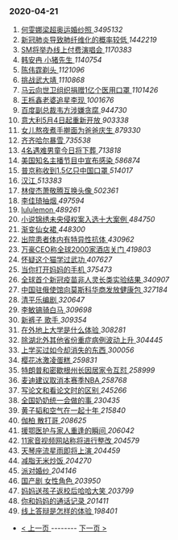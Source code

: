 ### 2020-04-21 
1. [ 何雯娜梁超奥运婚纱照 ](https://s.weibo.com/weibo?q=%23%E4%BD%95%E9%9B%AF%E5%A8%9C%E6%A2%81%E8%B6%85%E5%A5%A5%E8%BF%90%E5%A9%9A%E7%BA%B1%E7%85%A7%23&Refer=top) *3495132*
1. [ 新冠肺炎导致肺纤维化的概率较低 ](https://s.weibo.com/weibo?q=%E6%96%B0%E5%86%A0%E8%82%BA%E7%82%8E%E5%AF%BC%E8%87%B4%E8%82%BA%E7%BA%A4%E7%BB%B4%E5%8C%96%E7%9A%84%E6%A6%82%E7%8E%87%E8%BE%83%E4%BD%8E&Refer=top) *1442219*
1. [ SM将举办线上付费演唱会 ](https://s.weibo.com/weibo?q=%23SM%E5%B0%86%E4%B8%BE%E5%8A%9E%E7%BA%BF%E4%B8%8A%E4%BB%98%E8%B4%B9%E6%BC%94%E5%94%B1%E4%BC%9A%23&Refer=top) *1170383*
1. [ 韩安冉 小猪先生 ](https://s.weibo.com/weibo?q=%E9%9F%A9%E5%AE%89%E5%86%89%20%E5%B0%8F%E7%8C%AA%E5%85%88%E7%94%9F&Refer=top) *1140754*
1. [ 陈伟霆剃头 ](https://s.weibo.com/weibo?q=%23%E9%99%88%E4%BC%9F%E9%9C%86%E5%89%83%E5%A4%B4%23&Refer=top) *1121096*
1. [ 挑战武大靖 ](https://s.weibo.com/weibo?q=%23%E6%8C%91%E6%88%98%E6%AD%A6%E5%A4%A7%E9%9D%96%23&topic_ad=1&Refer=top) *1110868*
1. [ 马云向世卫组织捐赠1亿个医用口罩 ](https://s.weibo.com/weibo?q=%23%E9%A9%AC%E4%BA%91%E5%90%91%E4%B8%96%E5%8D%AB%E7%BB%84%E7%BB%87%E6%8D%90%E8%B5%A01%E4%BA%BF%E4%B8%AA%E5%8C%BB%E7%94%A8%E5%8F%A3%E7%BD%A9%23&Refer=top) *1101426*
1. [ 王栎鑫老婆追星李现 ](https://s.weibo.com/weibo?q=%23%E7%8E%8B%E6%A0%8E%E9%91%AB%E8%80%81%E5%A9%86%E8%BF%BD%E6%98%9F%E6%9D%8E%E7%8E%B0%23&Refer=top) *1001676*
1. [ 百度副总裁韦方涉嫌贪腐 ](https://s.weibo.com/weibo?q=%E7%99%BE%E5%BA%A6%E5%89%AF%E6%80%BB%E8%A3%81%E9%9F%A6%E6%96%B9%E6%B6%89%E5%AB%8C%E8%B4%AA%E8%85%90&Refer=top) *944730*
1. [ 意大利5月4日起重新开放 ](https://s.weibo.com/weibo?q=%23%E6%84%8F%E5%A4%A7%E5%88%A95%E6%9C%884%E6%97%A5%E8%B5%B7%E9%87%8D%E6%96%B0%E5%BC%80%E6%94%BE%23&Refer=top) *903338*
1. [ 女儿熬夜煮手擀面为爸爸庆生 ](https://s.weibo.com/weibo?q=%23%E5%A5%B3%E5%84%BF%E7%86%AC%E5%A4%9C%E7%85%AE%E6%89%8B%E6%93%80%E9%9D%A2%E4%B8%BA%E7%88%B8%E7%88%B8%E5%BA%86%E7%94%9F%23&Refer=top) *879330*
1. [ 齐齐哈尔暴雪 ](https://s.weibo.com/weibo?q=%23%E9%BD%90%E9%BD%90%E5%93%88%E5%B0%94%E6%9A%B4%E9%9B%AA%23&Refer=top) *735538*
1. [ 4名遇难男童今日将下葬 ](https://s.weibo.com/weibo?q=%234%E5%90%8D%E9%81%87%E9%9A%BE%E7%94%B7%E7%AB%A5%E4%BB%8A%E6%97%A5%E5%B0%86%E4%B8%8B%E8%91%AC%23&Refer=top) *713818*
1. [ 美国知名主播节目中宣布感染 ](https://s.weibo.com/weibo?q=%23%E7%BE%8E%E5%9B%BD%E7%9F%A5%E5%90%8D%E4%B8%BB%E6%92%AD%E8%8A%82%E7%9B%AE%E4%B8%AD%E5%AE%A3%E5%B8%83%E6%84%9F%E6%9F%93%23&Refer=top) *586874*
1. [ 普京称收到1.5亿只中国口罩 ](https://s.weibo.com/weibo?q=%23%E6%99%AE%E4%BA%AC%E7%A7%B0%E6%94%B6%E5%88%B01.5%E4%BA%BF%E5%8F%AA%E4%B8%AD%E5%9B%BD%E5%8F%A3%E7%BD%A9%23&Refer=top) *514017*
1. [ 汉江 ](https://s.weibo.com/weibo?q=%E6%B1%89%E6%B1%9F&Refer=top) *513383*
1. [ 林俊杰萧敬腾互换头像 ](https://s.weibo.com/weibo?q=%23%E6%9E%97%E4%BF%8A%E6%9D%B0%E8%90%A7%E6%95%AC%E8%85%BE%E4%BA%92%E6%8D%A2%E5%A4%B4%E5%83%8F%23&Refer=top) *502361*
1. [ 李佳琦抽烟 ](https://s.weibo.com/weibo?q=%23%E6%9D%8E%E4%BD%B3%E7%90%A6%E6%8A%BD%E7%83%9F%23&Refer=top) *497594*
1. [ lululemon ](https://s.weibo.com/weibo?q=lululemon&Refer=top) *489261*
1. [ 小说锦绣未央侵权案入选十大案例 ](https://s.weibo.com/weibo?q=%23%E5%B0%8F%E8%AF%B4%E9%94%A6%E7%BB%A3%E6%9C%AA%E5%A4%AE%E4%BE%B5%E6%9D%83%E6%A1%88%E5%85%A5%E9%80%89%E5%8D%81%E5%A4%A7%E6%A1%88%E4%BE%8B%23&Refer=top) *484750*
1. [ 渐变仙女裙 ](https://s.weibo.com/weibo?q=%23%E6%B8%90%E5%8F%98%E4%BB%99%E5%A5%B3%E8%A3%99%23&Refer=top) *448300*
1. [ 出院患者体内有特异性抗体 ](https://s.weibo.com/weibo?q=%23%E5%87%BA%E9%99%A2%E6%82%A3%E8%80%85%E4%BD%93%E5%86%85%E6%9C%89%E7%89%B9%E5%BC%82%E6%80%A7%E6%8A%97%E4%BD%93%23&Refer=top) *430962*
1. [ 万豪CEO称全球2000家酒店关门 ](https://s.weibo.com/weibo?q=%23%E4%B8%87%E8%B1%AACEO%E7%A7%B0%E5%85%A8%E7%90%832000%E5%AE%B6%E9%85%92%E5%BA%97%E5%85%B3%E9%97%A8%23&Refer=top) *419803*
1. [ 怀疑这个猫学过武功 ](https://s.weibo.com/weibo?q=%23%E6%80%80%E7%96%91%E8%BF%99%E4%B8%AA%E7%8C%AB%E5%AD%A6%E8%BF%87%E6%AD%A6%E5%8A%9F%23&Refer=top) *407627*
1. [ 当你打开妈妈的手机 ](https://s.weibo.com/weibo?q=%23%E5%BD%93%E4%BD%A0%E6%89%93%E5%BC%80%E5%A6%88%E5%A6%88%E7%9A%84%E6%89%8B%E6%9C%BA%23&Refer=top) *375473*
1. [ 全球首个新冠疫苗非人灵长类实验结果 ](https://s.weibo.com/weibo?q=%23%E5%85%A8%E7%90%83%E9%A6%96%E4%B8%AA%E6%96%B0%E5%86%A0%E7%96%AB%E8%8B%97%E9%9D%9E%E4%BA%BA%E7%81%B5%E9%95%BF%E7%B1%BB%E5%AE%9E%E9%AA%8C%E7%BB%93%E6%9E%9C%23&Refer=top) *340907*
1. [ 中国驻俄使馆向莫斯科华商发放健康包 ](https://s.weibo.com/weibo?q=%E4%B8%AD%E5%9B%BD%E9%A9%BB%E4%BF%84%E4%BD%BF%E9%A6%86%E5%90%91%E8%8E%AB%E6%96%AF%E7%A7%91%E5%8D%8E%E5%95%86%E5%8F%91%E6%94%BE%E5%81%A5%E5%BA%B7%E5%8C%85&Refer=top) *327184*
1. [ 清平乐编剧 ](https://s.weibo.com/weibo?q=%E6%B8%85%E5%B9%B3%E4%B9%90%E7%BC%96%E5%89%A7&Refer=top) *320647*
1. [ 李敏镐骑白马 ](https://s.weibo.com/weibo?q=%23%E6%9D%8E%E6%95%8F%E9%95%90%E9%AA%91%E7%99%BD%E9%A9%AC%23&Refer=top) *309698*
1. [ 新裤子 歌手 ](https://s.weibo.com/weibo?q=%E6%96%B0%E8%A3%A4%E5%AD%90%20%E6%AD%8C%E6%89%8B&Refer=top) *309354*
1. [ 在外地上大学是什么体验 ](https://s.weibo.com/weibo?q=%23%E5%9C%A8%E5%A4%96%E5%9C%B0%E4%B8%8A%E5%A4%A7%E5%AD%A6%E6%98%AF%E4%BB%80%E4%B9%88%E4%BD%93%E9%AA%8C%23&Refer=top) *308281*
1. [ 除湖北外其他省份重症病例波动上升 ](https://s.weibo.com/weibo?q=%E9%99%A4%E6%B9%96%E5%8C%97%E5%A4%96%E5%85%B6%E4%BB%96%E7%9C%81%E4%BB%BD%E9%87%8D%E7%97%87%E7%97%85%E4%BE%8B%E6%B3%A2%E5%8A%A8%E4%B8%8A%E5%8D%87&Refer=top) *304445*
1. [ 上学买过如今却消失的东西 ](https://s.weibo.com/weibo?q=%23%E4%B8%8A%E5%AD%A6%E4%B9%B0%E8%BF%87%E5%A6%82%E4%BB%8A%E5%8D%B4%E6%B6%88%E5%A4%B1%E7%9A%84%E4%B8%9C%E8%A5%BF%23&Refer=top) *300056*
1. [ 樱花冰激凌蛋糕 ](https://s.weibo.com/weibo?q=%23%E6%A8%B1%E8%8A%B1%E5%86%B0%E6%BF%80%E5%87%8C%E8%9B%8B%E7%B3%95%23&Refer=top) *259831*
1. [ 特朗普和密歇根州长因居家令互怼 ](https://s.weibo.com/weibo?q=%23%E7%89%B9%E6%9C%97%E6%99%AE%E5%92%8C%E5%AF%86%E6%AD%87%E6%A0%B9%E5%B7%9E%E9%95%BF%E5%9B%A0%E5%B1%85%E5%AE%B6%E4%BB%A4%E4%BA%92%E6%80%BC%23&Refer=top) *258999*
1. [ 麦迪建议取消本赛季NBA ](https://s.weibo.com/weibo?q=%23%E9%BA%A6%E8%BF%AA%E5%BB%BA%E8%AE%AE%E5%8F%96%E6%B6%88%E6%9C%AC%E8%B5%9B%E5%AD%A3NBA%23&Refer=top) *258768*
1. [ 写论文和看论文时的区别 ](https://s.weibo.com/weibo?q=%23%E5%86%99%E8%AE%BA%E6%96%87%E5%92%8C%E7%9C%8B%E8%AE%BA%E6%96%87%E6%97%B6%E7%9A%84%E5%8C%BA%E5%88%AB%23&Refer=top) *245266*
1. [ 全国奶奶统一会做的事 ](https://s.weibo.com/weibo?q=%23%E5%85%A8%E5%9B%BD%E5%A5%B6%E5%A5%B6%E7%BB%9F%E4%B8%80%E4%BC%9A%E5%81%9A%E7%9A%84%E4%BA%8B%23&Refer=top) *230435*
1. [ 黄子韬和空气在一起十年 ](https://s.weibo.com/weibo?q=%23%E9%BB%84%E5%AD%90%E9%9F%AC%E5%92%8C%E7%A9%BA%E6%B0%94%E5%9C%A8%E4%B8%80%E8%B5%B7%E5%8D%81%E5%B9%B4%23&Refer=top) *215840*
1. [ 伽柏 散打哥 ](https://s.weibo.com/weibo?q=%E4%BC%BD%E6%9F%8F%20%E6%95%A3%E6%89%93%E5%93%A5&Refer=top) *208625*
1. [ 援鄂医护与家人重逢的瞬间 ](https://s.weibo.com/weibo?q=%E6%8F%B4%E9%84%82%E5%8C%BB%E6%8A%A4%E4%B8%8E%E5%AE%B6%E4%BA%BA%E9%87%8D%E9%80%A2%E7%9A%84%E7%9E%AC%E9%97%B4&Refer=top) *206042*
1. [ 11家音视频网站称将进行整改 ](https://s.weibo.com/weibo?q=11%E5%AE%B6%E9%9F%B3%E8%A7%86%E9%A2%91%E7%BD%91%E7%AB%99%E7%A7%B0%E5%B0%86%E8%BF%9B%E8%A1%8C%E6%95%B4%E6%94%B9&Refer=top) *204579*
1. [ 天琴座流星雨即将上演 ](https://s.weibo.com/weibo?q=%E5%A4%A9%E7%90%B4%E5%BA%A7%E6%B5%81%E6%98%9F%E9%9B%A8%E5%8D%B3%E5%B0%86%E4%B8%8A%E6%BC%94&Refer=top) *204459*
1. [ 减脂无米炒饭 ](https://s.weibo.com/weibo?q=%23%E5%87%8F%E8%84%82%E6%97%A0%E7%B1%B3%E7%82%92%E9%A5%AD%23&Refer=top) *204270*
1. [ 派对婚纱 ](https://s.weibo.com/weibo?q=%23%E6%B4%BE%E5%AF%B9%E5%A9%9A%E7%BA%B1%23&Refer=top) *204146*
1. [ 国产剧 女性角色 ](https://s.weibo.com/weibo?q=%E5%9B%BD%E4%BA%A7%E5%89%A7%20%E5%A5%B3%E6%80%A7%E8%A7%92%E8%89%B2&Refer=top) *203950*
1. [ 妈妈送孩子返校后哈哈大笑 ](https://s.weibo.com/weibo?q=%E5%A6%88%E5%A6%88%E9%80%81%E5%AD%A9%E5%AD%90%E8%BF%94%E6%A0%A1%E5%90%8E%E5%93%88%E5%93%88%E5%A4%A7%E7%AC%91&Refer=top) *203799*
1. [ 你和妈妈的通话记录 ](https://s.weibo.com/weibo?q=%23%E4%BD%A0%E5%92%8C%E5%A6%88%E5%A6%88%E7%9A%84%E9%80%9A%E8%AF%9D%E8%AE%B0%E5%BD%95%23&Refer=top) *201411*
1. [ 线上答辩是怎样的体验 ](https://s.weibo.com/weibo?q=%23%E7%BA%BF%E4%B8%8A%E7%AD%94%E8%BE%A9%E6%98%AF%E6%80%8E%E6%A0%B7%E7%9A%84%E4%BD%93%E9%AA%8C%23&Refer=top) *198401* 

- [ < 上一页 ](https://github.com/able8/weibo-hot-record/blob/master/2020-04-20.md) -------- [ 下一页 > ](https://github.com/able8/weibo-hot-record/blob/master/2020-04-22.md)